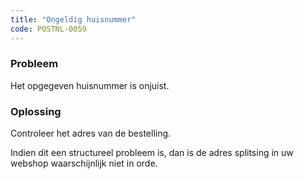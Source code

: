 ```yaml
---
title: "Ongeldig huisnummer"
code: POSTNL-0059
---
```


<div class="columnLayout single" data-layout="single">
<div class="cell normal" data-type="normal">
<div class="innerCell">
<p><h3>Probleem</h3></p><p>Het opgegeven huisnummer is onjuist. </p><p><h3>Oplossing</h3></p><p>Controleer het adres van de bestelling. </p><p>Indien dit een structureel probleem is, dan is de adres splitsing in uw webshop waarschijnlijk niet in orde.</p></div>
</div>
</div>